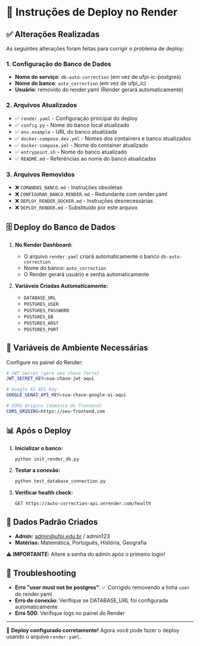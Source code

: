 # 🚀 Instruções de Deploy no Render

## ✅ Alterações Realizadas

As seguintes alterações foram feitas para corrigir o problema de deploy:

### 1. Configuração do Banco de Dados
- **Nome do serviço**: `db-auto-correction` (em vez de ufpi-ic-postgres)
- **Nome do banco**: `auto_correction` (em vez de ufpi_ic)
- **Usuário**: removido do render.yaml (Render gerará automaticamente)

### 2. Arquivos Atualizados
- ✅ `render.yaml` - Configuração principal do deploy
- ✅ `config.py` - Nome do banco local atualizado
- ✅ `env.example` - URL do banco atualizada
- ✅ `docker-compose.dev.yml` - Nomes dos containers e banco atualizados
- ✅ `docker-compose.yml` - Nome do container atualizado
- ✅ `entrypoint.sh` - Nome do banco atualizado
- ✅ `README.md` - Referências ao nome do banco atualizadas

### 3. Arquivos Removidos
- ❌ `COMANDOS_BANCO.md` - Instruções obsoletas
- ❌ `CONFIGURAR_BANCO_RENDER.md` - Redundante com render.yaml
- ❌ `DEPLOY_RENDER_DOCKER.md` - Instruções desnecessárias
- ❌ `DEPLOY_RENDER.md` - Substituído por este arquivo

## 🗄️ Deploy do Banco de Dados

1. **No Render Dashboard:**
   - O arquivo `render.yaml` criará automaticamente o banco `db-auto-correction`
   - Nome do banco: `auto_correction`
   - O Render gerará usuário e senha automaticamente

2. **Variáveis Criadas Automaticamente:**
   - `DATABASE_URL`
   - `POSTGRES_USER`
   - `POSTGRES_PASSWORD`
   - `POSTGRES_DB`
   - `POSTGRES_HOST`
   - `POSTGRES_PORT`

## 🔧 Variáveis de Ambiente Necessárias

Configure no painel do Render:

```bash
# JWT Secret (gere uma chave forte)
JWT_SECRET_KEY=sua-chave-jwt-aqui

# Google AI API Key
GOOGLE_GENAI_API_KEY=sua-chave-google-ai-aqui

# CORS Origins (domínio do frontend)
CORS_ORIGINS=https://seu-frontend.com
```

## 📊 Após o Deploy

1. **Inicializar o banco:**
   ```bash
   python init_render_db.py
   ```

2. **Testar a conexão:**
   ```bash
   python test_database_connection.py
   ```

3. **Verificar health check:**
   ```
   GET https://auto-correction-api.onrender.com/health
   ```

## 🔐 Dados Padrão Criados

- **Admin:** admin@ufpi.edu.br / admin123
- **Matérias:** Matemática, Português, História, Geografia

⚠️ **IMPORTANTE:** Altere a senha do admin após o primeiro login!

## 🐛 Troubleshooting

- **Erro "user must not be postgres"**: ✅ Corrigido removendo a linha `user` do render.yaml
- **Erro de conexão**: Verifique se DATABASE_URL foi configurada automaticamente
- **Erro 500**: Verifique logs no painel do Render

---

🎉 **Deploy configurado corretamente!** Agora você pode fazer o deploy usando o arquivo `render.yaml`. 
